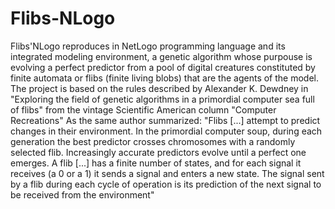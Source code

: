 # Flibs-NLogo

Flibs'NLogo reproduces in NetLogo programming language and its integrated modeling environment, a genetic algorithm whose purpouse is evolving a perfect predictor from a pool of digital creatures constituted by finite automata or flibs (finite living blobs) that are the agents of the model. The project is based on the rules described by  Alexander K. Dewdney in "Exploring the field of genetic algorithms in a primordial computer sea full of flibs" from the vintage Scientific American column "Computer Recreations"
As the same author summarized: "Flibs [...] attempt to predict changes in their environment. In the primordial computer soup, during each generation the best predictor crosses chromosomes with a randomly selected flib. Increasingly accurate predictors evolve until a perfect one emerges. A flib [...] has a finite number of states, and for each signal it receives (a 0 or a 1) it sends a signal and enters a new state. The signal sent by a flib during each cycle of operation is its prediction of the next signal to be received from the environment"
